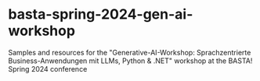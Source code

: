 # basta-spring-2024-gen-ai-workshop
Samples and resources for the "Generative-AI-Workshop: Sprachzentrierte Business-Anwendungen mit LLMs, Python &amp; .NET" workshop at the BASTA! Spring 2024 conference
